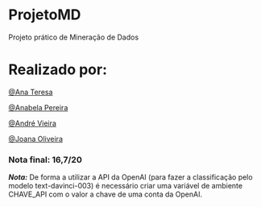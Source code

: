 # ProjetoMD

Projeto prático de Mineração de Dados


# Realizado por:

[@Ana Teresa](https://github.com/158bubbles)

[@Anabela Pereira](https://github.com/alpereirinha)

[@André Vieira](https://github.com/Persa053)

[@Joana Oliveira](https://github.com/joanaaVO)


### Nota final: 16,7/20


***Nota:*** De forma a utilizar a API da OpenAI (para fazer a classificação pelo modelo text-davinci-003) é necessário criar uma variável de ambiente CHAVE_API com o valor a chave de uma conta da OpenAI.
